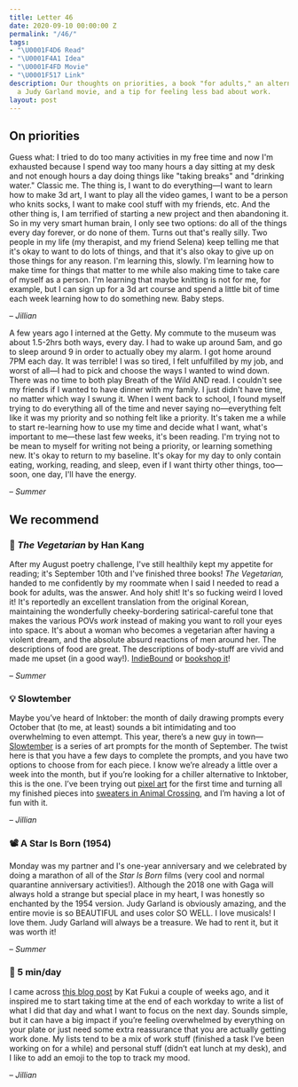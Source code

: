```yaml
---
title: Letter 46
date: 2020-09-10 00:00:00 Z
permalink: "/46/"
tags:
- "\U0001F4D6 Read"
- "\U0001F4A1 Idea"
- "\U0001F4FD️ Movie"
- "\U0001F517 Link"
description: Our thoughts on priorities, a book "for adults," an alternative to Inktober,
  a Judy Garland movie, and a tip for feeling less bad about work.
layout: post
---
```


## On priorities

Guess what: I tried to do too many activities in my free time and now I'm exhausted because I spend way too many hours a day sitting at my desk and not enough hours a day doing things like "taking breaks" and "drinking water." Classic me. The thing is, I want to do everything—I want to learn how to make 3d art, I want to play all the video games, I want to be a person who knits socks, I want to make cool stuff with my friends, etc. And the other thing is, I am terrified of starting a new project and then abandoning it. So in my very smart human brain, I only see two options: do all of the things every day forever, or do none of them. Turns out that's really silly. Two people in my life (my therapist, and my friend Selena) keep telling me that it's okay to want to do lots of things, and that it's also okay to give up on those things for any reason. I'm learning this, slowly. I'm learning how to make time for things that matter to me while also making time to take care of myself as a person. I'm learning that maybe knitting is not for me, for example, but I can sign up for a 3d art course and spend a little bit of time each week learning how to do something new. Baby steps.

– *Jillian*

A few years ago I interned at the Getty. My commute to the museum was about 1.5-2hrs both ways, every day. I had to wake up around 5am, and go to sleep around 9 in order to actually obey my alarm. I got home around 7PM each day. It was terrible! I was so tired, I felt unfulfilled by my job, and worst of all—I had to pick and choose the ways I wanted to wind down. There was no time to both play Breath of the Wild AND read. I couldn't see my friends if I wanted to have dinner with my family. I just didn't have time, no matter which way I swung it. When I went back to school, I found myself trying to do everything all of the time and never saying no—everything felt like it was my priority and so nothing felt like a priority. It's taken me a while to start re-learning how to use my time and decide what I want, what's important to me—these last few weeks, it's been reading. I'm trying not to be mean to myself for writing not being a priority, or learning something new. It's okay to return to my baseline. It's okay for my day to only contain eating, working, reading, and sleep, even if I want thirty other things, too—soon, one day, I'll have the energy.

– *Summer*

## We recommend

### 📖 *The Vegetarian* by Han Kang

After my August poetry challenge, I've still healthily kept my appetite for reading; it's September 10th and I've finished three books! *The Vegetarian,* handed to me confidently by my roommate when I said I needed to read a book for adults, was the answer. And holy shit!  It's so fucking weird I loved it! It's reportedly an excellent translation from the original Korean, maintaining the wonderfully cheeky-bordering satirical-careful tone that makes the various POVs *work* instead of making you want to roll your eyes into space. It's about a woman who becomes a vegetarian after having a violent dream, and the absolute absurd reactions of men around her. The descriptions of food are great. The descriptions of body-stuff are vivid and made me upset (in a good way!). [IndieBound](https://www.indiebound.org/book/9781101906118) or [bookshop it](https://bookshop.org/books/the-vegetarian/9781101906118)!

– *Summer*

### 💡 Slowtember

Maybe you’ve heard of Inktober: the month of daily drawing prompts every October that (to me, at least) sounds a bit intimidating and too overwhelming to even attempt. This year, there’s a new guy in town—[Slowtember](https://twitter.com/megaelod/status/1299348851405590528?s=21) is a series of art prompts for the month of September. The twist here is that you have a few days to complete the prompts, and you have two options to choose from for each piece. I know we’re already a little over a week into the month, but if you’re looking for a chiller alternative to Inktober, this is the one. I’ve been trying out [pixel art](https://twitter.com/jilliangmeehan/status/1300917215731089410?s=21) for the first time and turning all my finished pieces into [sweaters in Animal Crossing](https://twitter.com/wafflecrossing/status/1301213430691528704?s=21), and I’m having a lot of fun with it.

– *Jillian*

### 📽️ A Star Is Born (1954)

Monday was my partner and I's one-year anniversary and we celebrated by doing a marathon of all of the *Star Is Born* films (very cool and normal quarantine anniversary activities!). Although the 2018 one with Gaga will always hold a strange but special place in my heart, I was honestly so enchanted by the 1954 version. Judy Garland is obviously amazing, and the entire movie is so BEAUTIFUL and uses color SO WELL. I love musicals! I love them. Judy Garland will always be a treasure. We had to rent it, but it was worth it!

– *Summer*

### 🔗 5 min/day

I came across [this blog post](https://www.katfukui.com/5-min-day) by Kat Fukui a couple of weeks ago, and it inspired me to start taking time at the end of each workday to write a list of what I did that day and what I want to focus on the next day. Sounds simple, but it can have a big impact if you’re feeling overwhelmed by everything on your plate or just need some extra reassurance that you are actually getting work done. My lists tend to be a mix of work stuff (finished a task I’ve been working on for a while) and personal stuff (didn’t eat lunch at my desk), and I like to add an emoji to the top to track my mood.

– *Jillian*

